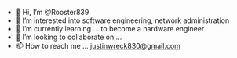 - 👋 Hi, I’m @Rooster839
- 👀 I’m interested into software engineering, network administration
- 🌱 I’m currently learning ... to become a hardware engineer 
- 💞️ I’m looking to collaborate on ...
- 📫 How to reach me ... justinwreck830@gmail.com

<!---
Rooster839/Rooster839 is a ✨ special ✨ repository because its `README.md` (this file) appears on your GitHub profile.
You can click the Preview link to take a look at your changes.
--->
